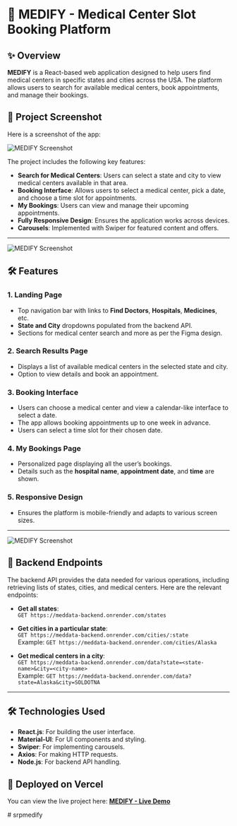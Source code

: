 # 🏥 MEDIFY - Medical Center Slot Booking Platform

## ✨ Overview

**MEDIFY** is a React-based web application designed to help users find medical centers in specific states and cities across the USA. The platform allows users to search for available medical centers, book appointments, and manage their bookings. 

## 📸 Project Screenshot

Here is a screenshot of the app:

![MEDIFY Screenshot](./src/assets/Home_Screenshot.png)

The project includes the following key features:

- **Search for Medical Centers**: Users can select a state and city to view medical centers available in that area.
- **Booking Interface**: Allows users to select a medical center, pick a date, and choose a time slot for appointments.
- **My Bookings**: Users can view and manage their upcoming appointments.
- **Fully Responsive Design**: Ensures the application works across devices.
- **Carousels**: Implemented with Swiper for featured content and offers.

---

![MEDIFY Screenshot](./src/assets/Booking_Section.png)

## 🛠️ Features

### 1. Landing Page
- Top navigation bar with links to **Find Doctors**, **Hospitals**, **Medicines**, etc.
- **State and City** dropdowns populated from the backend API.
- Sections for medical center search and more as per the Figma design.

### 2. Search Results Page
- Displays a list of available medical centers in the selected state and city.
- Option to view details and book an appointment.

### 3. Booking Interface
- Users can choose a medical center and view a calendar-like interface to select a date.
- The app allows booking appointments up to one week in advance.
- Users can select a time slot for their chosen date.

### 4. My Bookings Page
- Personalized page displaying all the user’s bookings.
- Details such as the **hospital name**, **appointment date**, and **time** are shown.

### 5. Responsive Design
- Ensures the platform is mobile-friendly and adapts to various screen sizes.

---
![MEDIFY Screenshot](./src/assets/Footer_Section.png)

## 📡 Backend Endpoints

The backend API provides the data needed for various operations, including retrieving lists of states, cities, and medical centers. Here are the relevant endpoints:

- **Get all states**:  
  `GET https://meddata-backend.onrender.com/states`
  
- **Get cities in a particular state**:  
  `GET https://meddata-backend.onrender.com/cities/:state`  
  Example: `GET https://meddata-backend.onrender.com/cities/Alaska`

- **Get medical centers in a city**:  
  `GET https://meddata-backend.onrender.com/data?state=<state-name>&city=<city-name>`  
  Example: `GET https://meddata-backend.onrender.com/data?state=Alaska&city=SOLDOTNA`

---


## 🛠️ Technologies Used

- **React.js**: For building the user interface.
- **Material-UI**: For UI components and styling.
- **Swiper**: For implementing carousels.
- **Axios**: For making HTTP requests.
- **Node.js**: For backend API handling.

## 📡 Deployed on Vercel

You can view the live project here: [**MEDIFY - Live Demo**](https://medify-app-neon.vercel.app/)

#   s r p m e d i f y  
 
